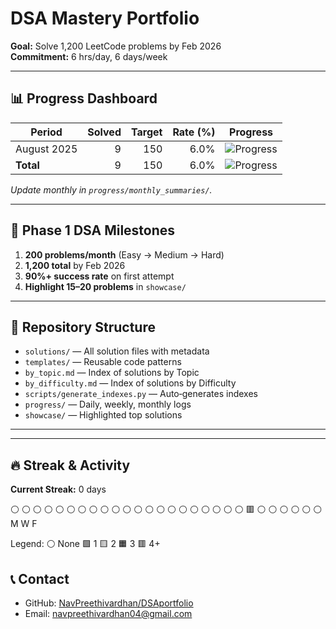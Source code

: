 # DSA Mastery Portfolio

**Goal:** Solve 1,200 LeetCode problems by Feb 2026  
**Commitment:** 6 hrs/day, 6 days/week

---

## 📊 Progress Dashboard

| Period               | Solved | Target | Rate (%) | Progress |
|----------------------|-------:|-------:|---------:|----------|
| August 2025          |      9 |    150 |     6.0% | ![Progress](https://geps.dev/progress/6) |
| **Total**            |      9 |    150 |     6.0% | ![Progress](https://geps.dev/progress/6) |

*Update monthly in `progress/monthly_summaries/`.*

---

## 🎯 Phase 1 DSA Milestones

1. **200 problems/month** (Easy → Medium → Hard)  
2. **1,200 total** by Feb 2026  
3. **90%+ success rate** on first attempt  
4. **Highlight 15–20 problems** in `showcase/`  

---

## 📁 Repository Structure

- `solutions/` — All solution files with metadata  
- `templates/` — Reusable code patterns  
- `by_topic.md` — Index of solutions by Topic  
- `by_difficulty.md` — Index of solutions by Difficulty  
- `scripts/generate_indexes.py` — Auto‐generates indexes  
- `progress/` — Daily, weekly, monthly logs  
- `showcase/` — Highlighted top solutions  

---

<!-- ## 🔧 Tools & Setup

- **Language:** Python 3.9+  
- **Testing:** `pytest`  
- **Formatting:** `black`, `flake8`  
- **Tracking:** Weights & Biases (optional)   -->

---

## 🔥 Streak & Activity
**Current Streak:** 0 days

⚪ ⚪ ⚪ ⚪ ⚪ ⚪ ⚪
⚪ ⚪ ⚪ ⚪ ⚪ ⚪ ⚪
⚪ ⚪ ⚪ ⚪ ⚪ ⚪ ⚪
🟥 ⚪ ⚪ ⚪ ⚪ ⚪ ⚪
M   W   F    

Legend: ⚪ None  🟩 1  🟨 2  🟧 3  🟥 4+

## 📞 Contact

- GitHub: [NavPreethivardhan/DSAportfolio](https://github.com/NavPreethivardhan/DSA-Portfolio)  
- Email: navpreethivardhan04@gmail.com
 
